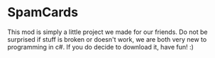 # SpamCards

This mod is simply a little project we made for our friends. Do not be surprised if stuff is broken or doesn't work, we are both very new to programming in c#. If you do decide to download it, have fun! :)
